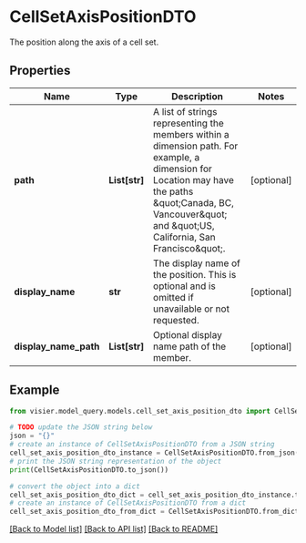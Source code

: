 # CellSetAxisPositionDTO

The position along the axis of a cell set.

## Properties

Name | Type | Description | Notes
------------ | ------------- | ------------- | -------------
**path** | **List[str]** | A list of strings representing the members within a dimension path. For example,  a dimension for Location may have the paths \&quot;Canada, BC, Vancouver\&quot; and \&quot;US, California, San Francisco\&quot;. | [optional] 
**display_name** | **str** | The display name of the position. This is optional and is omitted if unavailable or not requested. | [optional] 
**display_name_path** | **List[str]** | Optional display name path of the member. | [optional] 

## Example

```python
from visier.model_query.models.cell_set_axis_position_dto import CellSetAxisPositionDTO

# TODO update the JSON string below
json = "{}"
# create an instance of CellSetAxisPositionDTO from a JSON string
cell_set_axis_position_dto_instance = CellSetAxisPositionDTO.from_json(json)
# print the JSON string representation of the object
print(CellSetAxisPositionDTO.to_json())

# convert the object into a dict
cell_set_axis_position_dto_dict = cell_set_axis_position_dto_instance.to_dict()
# create an instance of CellSetAxisPositionDTO from a dict
cell_set_axis_position_dto_from_dict = CellSetAxisPositionDTO.from_dict(cell_set_axis_position_dto_dict)
```
[[Back to Model list]](../README.md#documentation-for-models) [[Back to API list]](../README.md#documentation-for-api-endpoints) [[Back to README]](../README.md)


